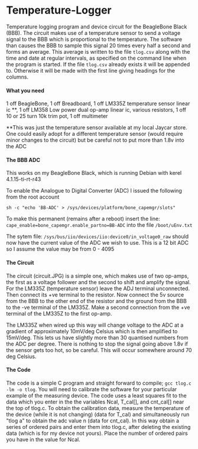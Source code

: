 # Temperature-Logger
Temperature logging program and device circuit for the BeagleBone Black (BBB). The circuit makes use of a temperature sensor to send a voltage signal to the BBB which is proportional to the temperature. The software than causes the BBB to sample this signal 20 times every half a second and forms an average. This average is written to the file `tlog.csv` along with the time and date at regular intervals, as specified on the command line when the program is started. If the file `tlog.csv` already exists it will be appended to. Otherwise it will be made with the first line giving headings for the columns.

#### What you need
1 off BeagleBone, 1 off Breadboard, 1 off LM335Z temperature sensor linear ic \**, 1 off LM358 Low power dual op-amp linear ic, various resistors, 1 off 10 or 25 turn 10k trim pot, 1 off multimeter

\**This was just the temperature sensor available at my local Jaycar store. One could easily adopt for a different temperature sensor (would require minor changes to the circuit) but be careful not to put more than 1.8v into the ADC

#### The BBB ADC
This works on my BeagleBone Black, which is running Debian with kerel 4.1.15-ti-rt-r43

To enable the Analogue to Digital Converter (ADC) I issued the following from the root account

`sh -c "echo 'BB-ADC' > /sys/devices/platform/bone_capemgr/slots"`

To make this permanent (remains after a reboot) insert the line:
`cape_enable=bone_capemgr.enable_partno=BB-ADC`
into the file 
`/boot/uEnv.txt`

The sytem file:
`/sys/bus/iio/devices/iio:device0/in_voltage0_raw`
should now have the current value of the ADC we wish to use. 
This is a 12 bit ADC so I assume the value may be from 0 - 4095

#### The Circuit

The circuit (circuit.JPG) is a simple one, which makes use of two op-amps, the first as a voltage follower and the second to shift and amplify the signal. For the LM335Z (temperature sensor) leave the ADJ terminal unconnected. Then connect its +ve terminal to the resistor. Now connect the 5v source from the BBB to the other end of the resistor and the ground from the BBB to the -ve terminal of the LM335Z. Make a second connection from the +ve terminal of the LM335Z to the first op-amp.

The LM335Z when wired up this way will change voltage to the ADC at a gradient of approximately 10mV/deg Celsius which is then amplified to 15mV/deg. This lets us have slightly more than 30 quantised numbers from the ADC per degree. There is nothing to stop the signal going above 1.8v if the sensor gets too hot, so be careful. This will occur somewhere around 70 deg Celsius.

#### The Code

The code is a simple C program and straight forward to compile;
`gcc tlog.c -lm -o tlog`.
You will need to calibrate the software for your particular example of the measuring device. The code uses a least squares fit to the data which you enter in the the variables Ncal, T_cal[], and cnt_cal[] near the top of tlog.c.
  To obtain the calibration data, measure the temperature of the device (while it is not changing) (data for T_cal) and simultaneously run "tlog a" to obtain the adc value n (data for cnt_cal). In this way obtain a series of ordered pairs and enter them into tlog.c, after deleting the existing data (which is for my device not yours). Place the number of ordered pairs you have in the value for Ncal.
